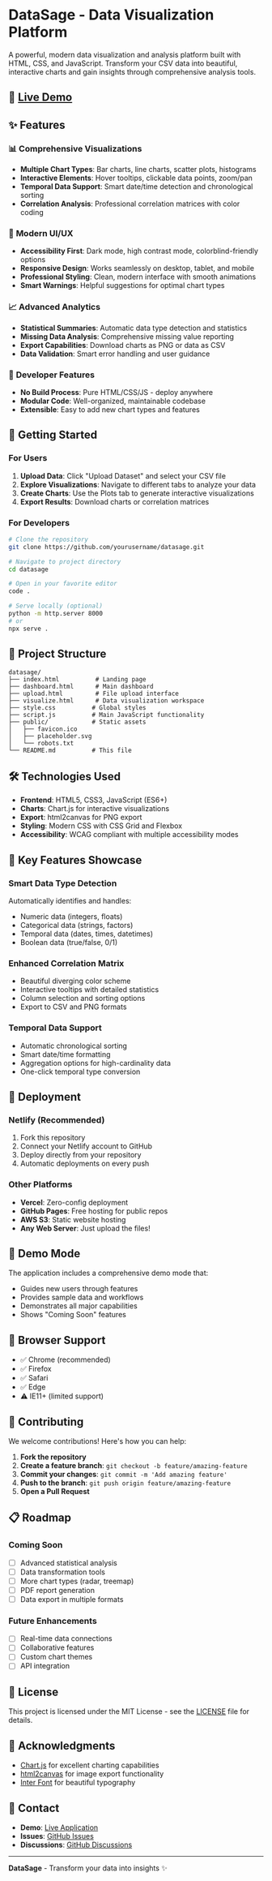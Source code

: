 # DataSage - Data Visualization Platform

A powerful, modern data visualization and analysis platform built with HTML, CSS, and JavaScript. Transform your CSV data into beautiful, interactive charts and gain insights through comprehensive analysis tools.

## 🚀 [Live Demo](https://datasageviz.netlify.app)

## ✨ Features

### 📊 **Comprehensive Visualizations**
- **Multiple Chart Types**: Bar charts, line charts, scatter plots, histograms
- **Interactive Elements**: Hover tooltips, clickable data points, zoom/pan
- **Temporal Data Support**: Smart date/time detection and chronological sorting
- **Correlation Analysis**: Professional correlation matrices with color coding

### 🎨 **Modern UI/UX**
- **Accessibility First**: Dark mode, high contrast mode, colorblind-friendly options
- **Responsive Design**: Works seamlessly on desktop, tablet, and mobile
- **Professional Styling**: Clean, modern interface with smooth animations
- **Smart Warnings**: Helpful suggestions for optimal chart types

### 📈 **Advanced Analytics**
- **Statistical Summaries**: Automatic data type detection and statistics
- **Missing Data Analysis**: Comprehensive missing value reporting
- **Export Capabilities**: Download charts as PNG or data as CSV
- **Data Validation**: Smart error handling and user guidance

### 🔧 **Developer Features**
- **No Build Process**: Pure HTML/CSS/JS - deploy anywhere
- **Modular Code**: Well-organized, maintainable codebase
- **Extensible**: Easy to add new chart types and features

## 🎯 **Getting Started**

### **For Users**
1. **Upload Data**: Click "Upload Dataset" and select your CSV file
2. **Explore Visualizations**: Navigate to different tabs to analyze your data
3. **Create Charts**: Use the Plots tab to generate interactive visualizations
4. **Export Results**: Download charts or correlation matrices

### **For Developers**
```bash
# Clone the repository
git clone https://github.com/yourusername/datasage.git

# Navigate to project directory
cd datasage

# Open in your favorite editor
code .

# Serve locally (optional)
python -m http.server 8000
# or
npx serve .
```

## 📁 **Project Structure**

```
datasage/
├── index.html          # Landing page
├── dashboard.html      # Main dashboard
├── upload.html         # File upload interface
├── visualize.html      # Data visualization workspace
├── style.css          # Global styles
├── script.js          # Main JavaScript functionality
├── public/            # Static assets
│   ├── favicon.ico
│   ├── placeholder.svg
│   └── robots.txt
└── README.md          # This file
```

## 🛠 **Technologies Used**

- **Frontend**: HTML5, CSS3, JavaScript (ES6+)
- **Charts**: Chart.js for interactive visualizations
- **Export**: html2canvas for PNG export
- **Styling**: Modern CSS with CSS Grid and Flexbox
- **Accessibility**: WCAG compliant with multiple accessibility modes

## 🌟 **Key Features Showcase**

### **Smart Data Type Detection**
Automatically identifies and handles:
- Numeric data (integers, floats)
- Categorical data (strings, factors)
- Temporal data (dates, times, datetimes)
- Boolean data (true/false, 0/1)

### **Enhanced Correlation Matrix**
- Beautiful diverging color scheme
- Interactive tooltips with detailed statistics
- Column selection and sorting options
- Export to CSV and PNG formats

### **Temporal Data Support**
- Automatic chronological sorting
- Smart date/time formatting
- Aggregation options for high-cardinality data
- One-click temporal type conversion

## 🚀 **Deployment**

### **Netlify (Recommended)**
1. Fork this repository
2. Connect your Netlify account to GitHub
3. Deploy directly from your repository
4. Automatic deployments on every push

### **Other Platforms**
- **Vercel**: Zero-config deployment
- **GitHub Pages**: Free hosting for public repos
- **AWS S3**: Static website hosting
- **Any Web Server**: Just upload the files!

## 🎨 **Demo Mode**

The application includes a comprehensive demo mode that:
- Guides new users through features
- Provides sample data and workflows
- Demonstrates all major capabilities
- Shows "Coming Soon" features

## 📝 **Browser Support**

- ✅ Chrome (recommended)
- ✅ Firefox
- ✅ Safari
- ✅ Edge
- ⚠️ IE11+ (limited support)

## 🤝 **Contributing**

We welcome contributions! Here's how you can help:

1. **Fork the repository**
2. **Create a feature branch**: `git checkout -b feature/amazing-feature`
3. **Commit your changes**: `git commit -m 'Add amazing feature'`
4. **Push to the branch**: `git push origin feature/amazing-feature`
5. **Open a Pull Request**

## 📋 **Roadmap**

### **Coming Soon**
- [ ] Advanced statistical analysis
- [ ] Data transformation tools
- [ ] More chart types (radar, treemap)
- [ ] PDF report generation
- [ ] Data export in multiple formats

### **Future Enhancements**
- [ ] Real-time data connections
- [ ] Collaborative features
- [ ] Custom chart themes
- [ ] API integration

## 📄 **License**

This project is licensed under the MIT License - see the [LICENSE](LICENSE) file for details.

## 🙏 **Acknowledgments**

- [Chart.js](https://www.chartjs.org/) for excellent charting capabilities
- [html2canvas](https://html2canvas.hertzen.com/) for image export functionality
- [Inter Font](https://rsms.me/inter/) for beautiful typography

## 📧 **Contact**

- **Demo**: [Live Application](https://datasageviz.netlify.app)
- **Issues**: [GitHub Issues](https://github.com/yourusername/datasage/issues)
- **Discussions**: [GitHub Discussions](https://github.com/yourusername/datasage/discussions)

---

**DataSage** - Transform your data into insights ✨
